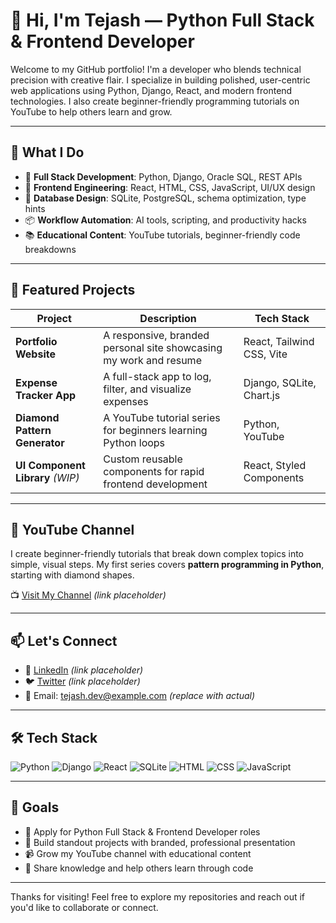 # 👋 Hi, I'm Tejash — Python Full Stack & Frontend Developer

Welcome to my GitHub portfolio! I'm a developer who blends technical precision with creative flair. I specialize in building polished, user-centric web applications using Python, Django, React, and modern frontend technologies. I also create beginner-friendly programming tutorials on YouTube to help others learn and grow.

---

## 🚀 What I Do

- 🔧 **Full Stack Development**: Python, Django, Oracle SQL, REST APIs
- 🎨 **Frontend Engineering**: React, HTML, CSS, JavaScript, UI/UX design
- 🧠 **Database Design**: SQLite, PostgreSQL, schema optimization, type hints
- 📦 **Workflow Automation**: AI tools, scripting, and productivity hacks
- 📚 **Educational Content**: YouTube tutorials, beginner-friendly code breakdowns

---

## 📂 Featured Projects

| Project | Description | Tech Stack |
|--------|-------------|------------|
| **Portfolio Website** | A responsive, branded personal site showcasing my work and resume | React, Tailwind CSS, Vite |
| **Expense Tracker App** | A full-stack app to log, filter, and visualize expenses | Django, SQLite, Chart.js |
| **Diamond Pattern Generator** | A YouTube tutorial series for beginners learning Python loops | Python, YouTube |
| **UI Component Library** *(WIP)* | Custom reusable components for rapid frontend development | React, Styled Components |

---

## 🎥 YouTube Channel

I create beginner-friendly tutorials that break down complex topics into simple, visual steps. My first series covers **pattern programming in Python**, starting with diamond shapes.

📺 [Visit My Channel](https://www.youtube.com/@tejashdev) *(link placeholder)*

---

## 📫 Let's Connect

- 💼 [LinkedIn](https://www.linkedin.com/in/tejashdev) *(link placeholder)*
- 🐦 [Twitter](https://twitter.com/tejashdev) *(link placeholder)*
- 📧 Email: tejash.dev@example.com *(replace with actual)*

---

## 🛠️ Tech Stack

![Python](https://img.shields.io/badge/Python-3776AB?style=for-the-badge&logo=python&logoColor=white)
![Django](https://img.shields.io/badge/Django-092E20?style=for-the-badge&logo=django&logoColor=white)
![React](https://img.shields.io/badge/React-20232A?style=for-the-badge&logo=react&logoColor=61DAFB)
![SQLite](https://img.shields.io/badge/SQLite-003B57?style=for-the-badge&logo=sqlite&logoColor=white)
![HTML](https://img.shields.io/badge/HTML5-E34F26?style=for-the-badge&logo=html5&logoColor=white)
![CSS](https://img.shields.io/badge/CSS3-1572B6?style=for-the-badge&logo=css3&logoColor=white)
![JavaScript](https://img.shields.io/badge/JavaScript-F7DF1E?style=for-the-badge&logo=javascript&logoColor=black)

---

## 🧭 Goals

- 🎯 Apply for Python Full Stack & Frontend Developer roles
- 🧱 Build standout projects with branded, professional presentation
- 📹 Grow my YouTube channel with educational content
- 🧠 Share knowledge and help others learn through code

---

Thanks for visiting! Feel free to explore my repositories and reach out if you'd like to collaborate or connect.

